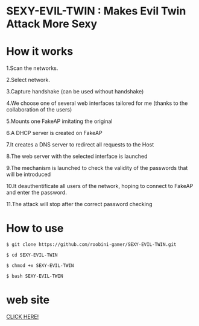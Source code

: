 # SEXY-EVIL-TWIN : Makes Evil Twin Attack More Sexy

# How it works

1.Scan the networks.

2.Select network.

3.Capture handshake (can be used without handshake)

4.We choose one of several web interfaces tailored for me (thanks to the collaboration of the users)

5.Mounts one FakeAP imitating the original

6.A DHCP server is created on FakeAP

7.It creates a DNS server to redirect all requests to the Host

8.The web server with the selected interface is launched

9.The mechanism is launched to check the validity of the passwords that will be introduced

10.It deauthentificate all users of the network, hoping to connect to FakeAP and enter the password.

11.The attack will stop after the correct password checking

# How to use

```
$ git clone https://github.com/roobini-gamer/SEXY-EVIL-TWIN.git

$ cd SEXY-EVIL-TWIN

$ chmod +x SEXY-EVIL-TWIN

$ bash SEXY-EVIL-TWIN
```

# web site

<a href="https://bit.ly/3llxWWO">CLICK HERE!</a>
